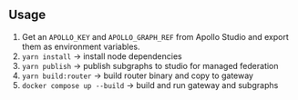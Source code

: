 ## Usage

1. Get an `APOLLO_KEY` and `APOLLO_GRAPH_REF` from Apollo Studio and export them as environment variables.
2. `yarn install` -> install node dependencies
3. `yarn publish` -> publish subgraphs to studio for managed federation
4. `yarn build:router` -> build router binary and copy to gateway
5. `docker compose up --build` -> build and run gateway and subgraphs
